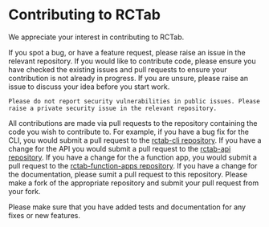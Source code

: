 # Contributing to RCTab

We appreciate your interest in contributing to RCTab.

If you spot a bug, or have a feature request, please raise an issue in the relevant repository. If you would like to contribute code, please ensure you have checked the existing issues and pull requests to ensure your contribution is not already in progress. If you are unsure, please raise an issue to discuss your idea before you start work.

```{warning}
Please do not report security vulnerabilities in public issues. Please raise a private security issue in the relevant repository.
```

All contributions are made via pull requests to the repository containing the code you wish to contribute to. For example, if you have a bug fix for the CLI, you would submit a pull request to the [rctab-cli repository](https://github.com/alan-turing-institute/rctab-cli). If you have a change for the API you would submit a pull request to the [rctab-api repository](https://github.com/alan-turing-institute/rctab-api). If you have a change for the a function app, you would submit a pull request to the [rctab-function-apps repository](https://github.com/alan-turing-institute/rctab-functions). If you have a change for the documentation, please sumit a pull request to this repository. Please make a fork of the appropriate repository and submit your pull request from your fork.

Please make sure that you have added tests and documentation for any fixes or new features.
